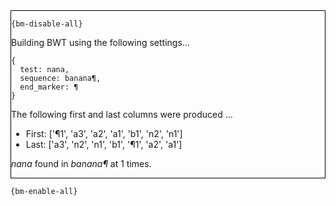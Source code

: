 <div style="border:1px solid black;">

`{bm-disable-all}`

Building BWT using the following settings...

```
{
  test: nana,
  sequence: banana¶,
  end_marker: ¶
}

```


The following first and last columns were produced ...

 * First: ['¶1', 'a3', 'a2', 'a1', 'b1', 'n2', 'n1']
 * Last: ['a3', 'n2', 'n1', 'b1', '¶1', 'a2', 'a1']


*nana* found in *banana¶* at 1 times.
</div>

`{bm-enable-all}`

